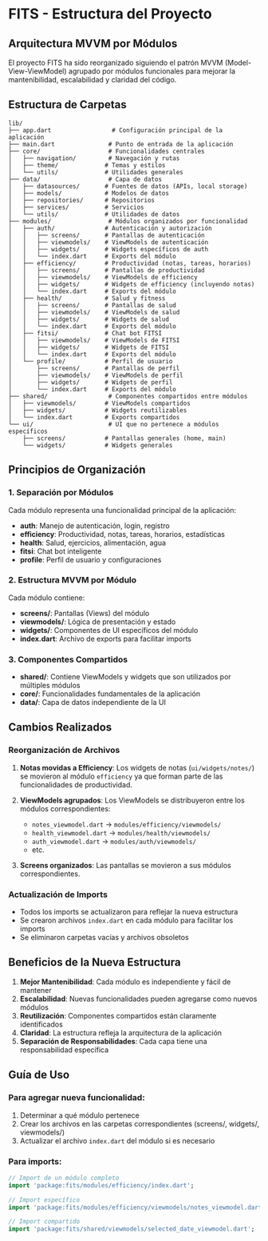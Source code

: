 # FITS - Estructura del Proyecto

## Arquitectura MVVM por Módulos

El proyecto FITS ha sido reorganizado siguiendo el patrón MVVM (Model-View-ViewModel) agrupado por módulos funcionales para mejorar la mantenibilidad, escalabilidad y claridad del código.

## Estructura de Carpetas

```
lib/
├── app.dart                 # Configuración principal de la aplicación
├── main.dart               # Punto de entrada de la aplicación
├── core/                   # Funcionalidades centrales
│   ├── navigation/         # Navegación y rutas
│   ├── theme/             # Temas y estilos
│   └── utils/             # Utilidades generales
├── data/                   # Capa de datos
│   ├── datasources/       # Fuentes de datos (APIs, local storage)
│   ├── models/            # Modelos de datos
│   ├── repositories/      # Repositorios
│   ├── services/          # Servicios
│   └── utils/             # Utilidades de datos
├── modules/                # Módulos organizados por funcionalidad
│   ├── auth/              # Autenticación y autorización
│   │   ├── screens/       # Pantallas de autenticación
│   │   ├── viewmodels/    # ViewModels de autenticación
│   │   ├── widgets/       # Widgets específicos de auth
│   │   └── index.dart     # Exports del módulo
│   ├── efficiency/        # Productividad (notas, tareas, horarios)
│   │   ├── screens/       # Pantallas de productividad
│   │   ├── viewmodels/    # ViewModels de efficiency
│   │   ├── widgets/       # Widgets de efficiency (incluyendo notas)
│   │   └── index.dart     # Exports del módulo
│   ├── health/            # Salud y fitness
│   │   ├── screens/       # Pantallas de salud
│   │   ├── viewmodels/    # ViewModels de salud
│   │   ├── widgets/       # Widgets de salud
│   │   └── index.dart     # Exports del módulo
│   ├── fitsi/             # Chat bot FITSI
│   │   ├── viewmodels/    # ViewModels de FITSI
│   │   ├── widgets/       # Widgets de FITSI
│   │   └── index.dart     # Exports del módulo
│   └── profile/           # Perfil de usuario
│       ├── screens/       # Pantallas de perfil
│       ├── viewmodels/    # ViewModels de perfil
│       ├── widgets/       # Widgets de perfil
│       └── index.dart     # Exports del módulo
├── shared/                 # Componentes compartidos entre módulos
│   ├── viewmodels/        # ViewModels compartidos
│   ├── widgets/           # Widgets reutilizables
│   └── index.dart         # Exports compartidos
└── ui/                     # UI que no pertenece a módulos específicos
    ├── screens/           # Pantallas generales (home, main)
    └── widgets/           # Widgets generales
```

## Principios de Organización

### 1. **Separación por Módulos**
Cada módulo representa una funcionalidad principal de la aplicación:
- **auth**: Manejo de autenticación, login, registro
- **efficiency**: Productividad, notas, tareas, horarios, estadísticas
- **health**: Salud, ejercicios, alimentación, agua
- **fitsi**: Chat bot inteligente
- **profile**: Perfil de usuario y configuraciones

### 2. **Estructura MVVM por Módulo**
Cada módulo contiene:
- **screens/**: Pantallas (Views) del módulo
- **viewmodels/**: Lógica de presentación y estado
- **widgets/**: Componentes de UI específicos del módulo
- **index.dart**: Archivo de exports para facilitar imports

### 3. **Componentes Compartidos**
- **shared/**: Contiene ViewModels y widgets que son utilizados por múltiples módulos
- **core/**: Funcionalidades fundamentales de la aplicación
- **data/**: Capa de datos independiente de la UI

## Cambios Realizados

### Reorganización de Archivos
1. **Notas movidas a Efficiency**: Los widgets de notas (`ui/widgets/notes/`) se movieron al módulo `efficiency` ya que forman parte de las funcionalidades de productividad.

2. **ViewModels agrupados**: Los ViewModels se distribuyeron entre los módulos correspondientes:
   - `notes_viewmodel.dart` → `modules/efficiency/viewmodels/`
   - `health_viewmodel.dart` → `modules/health/viewmodels/`
   - `auth_viewmodel.dart` → `modules/auth/viewmodels/`
   - etc.

3. **Screens organizados**: Las pantallas se movieron a sus módulos correspondientes.

### Actualización de Imports
- Todos los imports se actualizaron para reflejar la nueva estructura
- Se crearon archivos `index.dart` en cada módulo para facilitar los imports
- Se eliminaron carpetas vacías y archivos obsoletos

## Beneficios de la Nueva Estructura

1. **Mejor Mantenibilidad**: Cada módulo es independiente y fácil de mantener
2. **Escalabilidad**: Nuevas funcionalidades pueden agregarse como nuevos módulos
3. **Reutilización**: Componentes compartidos están claramente identificados
4. **Claridad**: La estructura refleja la arquitectura de la aplicación
5. **Separación de Responsabilidades**: Cada capa tiene una responsabilidad específica

## Guía de Uso

### Para agregar nueva funcionalidad:
1. Determinar a qué módulo pertenece
2. Crear los archivos en las carpetas correspondientes (screens/, widgets/, viewmodels/)
3. Actualizar el archivo `index.dart` del módulo si es necesario

### Para imports:
```dart
// Import de un módulo completo
import 'package:fits/modules/efficiency/index.dart';

// Import específico
import 'package:fits/modules/efficiency/viewmodels/notes_viewmodel.dart';

// Import compartido
import 'package:fits/shared/viewmodels/selected_date_viewmodel.dart';
```
